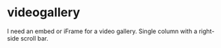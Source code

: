 # videogallery
I need an embed or iFrame for a video gallery.  Single column with a right-side scroll bar.
